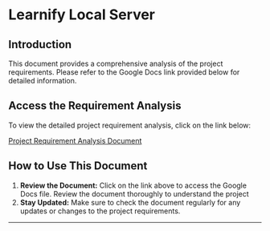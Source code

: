 # Learnify Local Server

## Introduction

This document provides a comprehensive analysis of the project requirements. Please refer to the Google Docs link provided below for detailed information.

## Access the Requirement Analysis

To view the detailed project requirement analysis, click on the link below:

[Project Requirement Analysis Document](https://docs.google.com/document/d/19cejsNAUU0yDexwQ1ArW-j_T2SEuy34wmdKJwrxrTrQ/edit?usp=sharing)

## How to Use This Document

1. **Review the Document:** Click on the link above to access the Google Docs file. Review the document thoroughly to understand the project 
2. **Stay Updated:** Make sure to check the document regularly for any updates or changes to the project requirements.

---